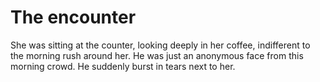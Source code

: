 # The encounter

She was sitting at the counter, looking deeply in her coffee, indifferent to the morning rush around her. He was just an anonymous face from this morning crowd.
He suddenly burst in tears next to her.

